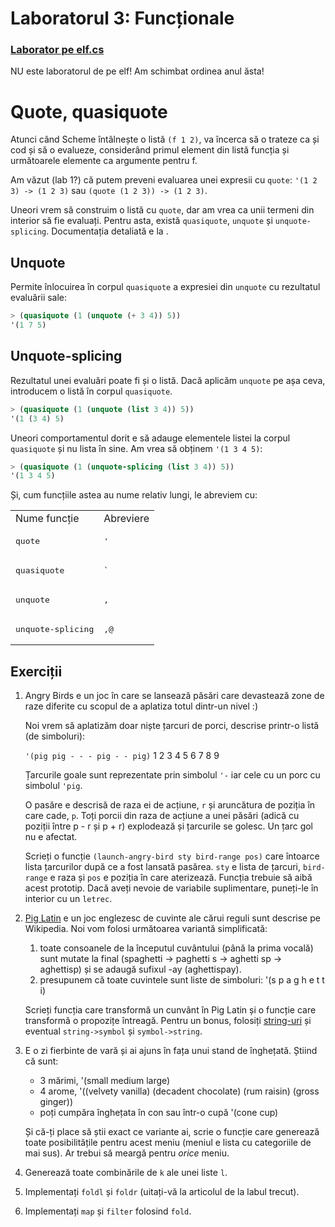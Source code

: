 # Laboratorul 3: Funcționale

### [Laborator pe elf.cs](http://elf.cs.pub.ro/pp/laboratoare/l3)
NU este laboratorul de pe elf! Am schimbat ordinea anul ăsta!

# Quote, quasiquote
Atunci când Scheme întâlnește o listă `(f 1 2)`, va încerca să o trateze ca și cod și să o evalueze, considerând primul element din listă funcția și următoarele elemente ca argumente pentru f.

Am văzut (lab 1?) că putem preveni evaluarea unei expresii cu `quote`: `'(1 2 3) -> (1 2 3)` sau `(quote (1 2 3)) -> (1 2 3)`.

Uneori vrem să construim o listă cu `quote`, dar am vrea ca unii termeni din interior să fie evaluați. Pentru asta, există `quasiquote`,  `unquote` și `unquote-splicing`.
Documentația detaliată e la [](http://docs.racket-lang.org/reference/quasiquote.html).

## Unquote
Permite înlocuirea în corpul `quasiquote` a expresiei din `unquote` cu rezultatul evaluării sale:

```scheme
> (quasiquote (1 (unquote (+ 3 4)) 5))
'(1 7 5)
```

## Unquote-splicing
Rezultatul unei evaluări poate fi și o listă. Dacă aplicăm `unquote` pe așa ceva, introducem o listă în corpul `quasiquote`.

```scheme
> (quasiquote (1 (unquote (list 3 4)) 5))
'(1 (3 4) 5)
```

Uneori comportamentul dorit e să adauge elementele listei la corpul `quasiquote` și nu lista în sine. Am vrea să obținem `'(1 3 4 5)`:

```scheme
> (quasiquote (1 (unquote-splicing (list 3 4)) 5))
'(1 3 4 5)
```

Și, cum funcțiile astea au nume relativ lungi, le abreviem cu:
<table>
	<tr>
		<td>Nume funcție</td>
		<td>Abreviere</td>
	</tr>
	<tr>
		<td><pre>quote</pre></td>
		<td><pre>'</pre></td>
	</tr>
	<tr>
		<td><pre>quasiquote</pre></td>
		<td><pre>`</pre></td>
	</tr>
	<tr>
		<td><pre>unquote</pre></td>
		<td><pre>,</pre></td>
	</tr>
	<tr>
		<td><pre>unquote-splicing</pre></td>
		<td><pre>,@</pre></td>
	</tr>
</table>

## Exerciții
1. Angry Birds e un joc în care se lansează păsări care devastează zone de raze diferite cu scopul de a aplatiza totul dintr-un nivel :)

    Noi vrem să aplatizăm doar niște țarcuri de porci, descrise printr-o listă (de simboluri):
	
	`'(pig pig - - - pig - - pig)`
	1    2  3 4 5  6   7 8  9
		
	Țarcurile goale sunt reprezentate prin simbolul `'-` iar cele cu un porc cu simbolul `'pig`.	
	
	O pasăre e descrisă de raza ei de acțiune, `r` și aruncătura de poziția în care cade, `p`. Toți porcii din raza de acțiune a unei păsări (adică cu poziții între p - r și p + r) explodează și țarcurile se golesc. Un țarc gol nu e afectat.
	
	Scrieți o funcție `(launch-angry-bird sty bird-range pos)` care întoarce lista țarcurilor după ce a fost lansată pasărea. `sty` e lista de țarcuri, `bird-range` e raza și `pos` e poziția în care aterizează.
	Funcția trebuie să aibă acest prototip. Dacă aveți nevoie de variabile suplimentare, puneți-le în interior cu un `letrec`.		

1. [Pig Latin](http://en.wikipedia.org/wiki/Pig_Latin) e un joc englezesc de cuvinte ale cărui reguli sunt descrise pe Wikipedia. Noi vom folosi următoarea variantă simplificată:

   1. toate consoanele de la începutul cuvântului (până la prima vocală) sunt mutate la final (spaghetti -> paghetti s -> aghetti sp -> aghettisp) și se adaugă sufixul -ay (aghettispay).
   1. presupunem că toate cuvintele sunt liste de simboluri: '(s p a g h e t t i)
     
	 Scrieți funcția care transformă un cunvânt în Pig Latin și o funcție care transformă o propozițe întreagă. Pentru un bonus, folosiți [string-uri](http://docs.racket-lang.org/reference/strings.html) și eventual `string->symbol` și `symbol->string`.
	 
1. E o zi fierbinte de vară și ai ajuns în fața unui stand de înghețată. Știind că sunt:

	* 3 mărimi, '(small medium large)
	* 4 arome, '((velvety vanilla) (decadent chocolate) (rum raisin) (gross ginger))
	* poți cumpăra înghețata în con sau într-o cupă '(cone cup)

	Și că-ți place să știi exact ce variante ai, scrie o funcție care generează toate posibilitățile pentru acest meniu (meniul e lista cu categoriile de mai sus). Ar trebui să meargă pentru *orice* meniu.	
	
1. Generează toate combinările de `k` ale unei liste `l`.	

1. Implementați `foldl` și `foldr` (uitați-vă la articolul de la labul trecut).

1. Implementați `map` și `filter` folosind `fold`.
